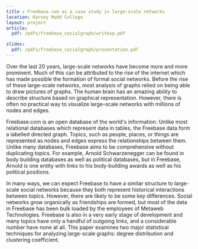 ```yaml
---
title : Freebase.com as a case study in large-scale networks
location: Harvey Mudd College
layout: project
article: 
  pdf: /pdfs/freebase_socialgraph/writeup.pdf 

slides: 
  pdf: /pdfs/freebase_socialgraph/presentation.pdf
---
```


Over the last 20 years, large-scale networks have become more and more prominent. Much of this can be attributed to the rise of the internet which has made possible the formation of formal social networks. Before the rise of these large-scale networks, most analysis of graphs relied on being able to draw pictures of graphs. The human brain has an amazing ability to describe structure based on graphical representation. However, there is often no practical way to visualize large-scale networks with millions of nodes and edges.

Freebase.com is an open database of the world's information. Unlike most relational databases which represent data in tables, the Freebase data form a labelled directed graph. Topics, such as people, places, or things are represented as nodes and edges express the relationships between them. Unlike many databases, Freebase aims to be comprehensive without duplicating topics. For example, Arnold Schwarzenegger can be found in body building databases as well as political databases, but in Freebase, Arnold is one entity with links to his body-building awards as well as his political positions.

In many ways, we can expect Freebase to have a similar structure to large-scale social networks because they both represent historical interactions between topics. However, there are likely to be some key differences. Social networks grow organically as friendships are formed, but most of the data in Freebase has been bulk loaded by the employees of Metaweb Technologies. Freebase is also in a very early stage of development and many topics have only a handful of outgoing links, and a considerable number have none at all. This paper examines two major statistical techniques for analyzing large-scale graphs: degree distribution and clustering coefficient.